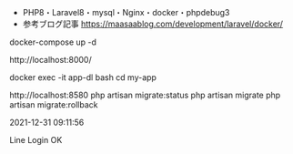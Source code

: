 - PHP8・Laravel8・mysql・Nginx・docker・phpdebug3
- 参考ブログ記事
https://maasaablog.com/development/laravel/docker/

docker-compose up -d

http://localhost:8000/

docker exec -it app-dl bash
cd my-app

http://localhost:8580
php artisan migrate:status
php artisan migrate
php artisan migrate:rollback


2021-12-31 09:11:56

Line Login OK

